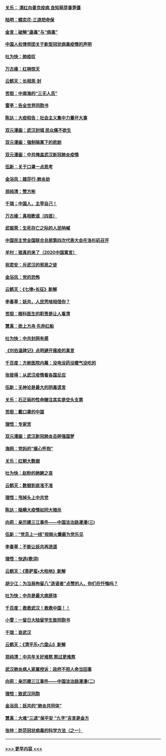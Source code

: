 #### [关乐： 漂红向善克疫病 良知萌芽春笋蓬](../pages/nsc993/n11865710.md?t=02140022) 
#### [陆明：蝶恋花‧三退把命保](../pages/nsc993/n11865673.md?t=02140022) 
#### [金言：破解“蛊毒”与“病毒”](../pages/nsc993/n11864103.md?t=02140022) 
#### [中国人权律师团关于新型冠状病毒疫情的声明](../pages/nsc993/n11864249.md?t=02140022) 
#### [吐为快：肺疫叹](../pages/nsc993/n11864027.md?t=02140022) 
#### [万古缘：红祸惊天](../pages/nsc993/n11864079.md?t=02140022) 
#### [云鹤天：长相思‧封](../pages/nsc993/n11864006.md?t=02140022) 
#### [苦胆：中南海的“三无人员”](../pages/nsc993/n11862997.md?t=02140022) 
#### [雷亭：告全世界同胞书](../pages/nsc993/n11862572.md?t=02140022) 
#### [陈达：大疫昭告：社会主义集中力量坏大事](../pages/nsc993/n11859419.md?t=02140022) 
#### [双元漫画：武汉封城 民众痛不欲生](../pages/nsc993/n11859287.md?t=02140022) 
#### [双元漫画：强制隔离下的悲剧](../pages/nsc993/n11859244.md?t=02140022) 
#### [双元漫画：中共掩盖武汉新冠肺炎疫情](../pages/nsc993/n11858249.md?t=02140022) 
#### [伍新：关于口罩一点思考](../pages/nsc993/n11859195.md?t=02140022) 
#### [金浴凤：踏莎行‧肺炎劫](../pages/nsc993/n11858227.md?t=02140022) 
#### [郑纯清：赞方彬](../pages/nsc993/n11856803.md?t=02140022) 
#### [千瑞；中国人，主宰自己！](../pages/nsc993/n11856793.md?t=02140022) 
#### [万古缘：真相歌谣（四首）](../pages/nsc993/n11856263.md?t=02140022) 
#### [武振荣：生死存亡之际的人民呐喊](../pages/nsc993/n11856256.md?t=02140022) 
#### [中国民主党全国联合总部第四次代表大会在洛杉矶召开](../pages/nsc993/n11856344.md?t=02140022) 
#### [羊村：狼真的来了（2020中国寓言）](../pages/nsc993/n11856229.md?t=02140022) 
#### [祝君安：斥武汉的邪恶之徒](../pages/nsc993/n11855861.md?t=02140022) 
#### [金浴凤：党的恐怖](../pages/nsc993/n11855849.md?t=02140022) 
#### [云鹤天：《七律▪长征》新解](../pages/nsc993/n11855479.md?t=02140022) 
#### [李春草：妖共，人民凭啥相信你？](../pages/nsc993/n11855196.md?t=02140022) 
#### [苦胆：眼科医生的职责是让人看清](../pages/nsc993/n11853840.md?t=02140022) 
#### [慧真：欲上方舟 先弃红船](../pages/nsc993/n11853483.md?t=02140022) 
#### [吐为快：中共封网有感](../pages/nsc993/n11852575.md?t=02140022) 
#### [《刘伯温碑记》点明避开瘟疫的真言](../pages/nsc993/n11852128.md?t=02140022) 
#### [千百度：方舱医院内幕：没电没药没暖气没吃的](../pages/nsc993/n11850211.md?t=02140022) 
#### [张彼得：从武汉疫情看各国反应](../pages/nsc993/n11850102.md?t=02140022) 
#### [伍新：无神论是最大的阴毒谎言](../pages/nsc993/n11846129.md?t=02140022) 
#### [关乐：石正丽的性命赌注其实是空头支票](../pages/nsc993/n11846109.md?t=02140022) 
#### [苦胆：戴口罩的中国](../pages/nsc993/n11845576.md?t=02140022) 
#### [理悟：专家苦](../pages/nsc993/n11845564.md?t=02140022) 
#### [双元漫画：武汉新冠肺炎击碎强国梦](../pages/nsc993/n11843320.md?t=02140022) 
#### [海网：党妈的“瘟心怀抱”](../pages/nsc993/n11840740.md?t=02140022) 
#### [关乐：红朝大数据](../pages/nsc993/n11840675.md?t=02140022) 
#### [吐为快：赵粉的肺腑之哀](../pages/nsc993/n11840618.md?t=02140022) 
#### [云鹤天：数据到底准不准](../pages/nsc993/n11840325.md?t=02140022) 
#### [理悟：甩掉头上中共党](../pages/nsc993/n11838826.md?t=02140022) 
#### [陈达：隐瞒大疫情如同大暗杀](../pages/nsc993/n11838771.md?t=02140022) 
#### [向莉：亲历建三江事件——中国法治路漫漫(三)](../pages/nsc993/n11831825.md?t=02140022) 
#### [伍新：“党员上一线”视频火爆最为党乐见](../pages/nsc993/n11838200.md?t=02140022) 
#### [李春草：不能让妖共再逍遥](../pages/nsc993/n11838102.md?t=02140022) 
#### [理悟：快逃(歌词)](../pages/nsc993/n11838083.md?t=02140022) 
#### [云鹤天：《菩萨蛮▪大柏地》新解](../pages/nsc993/n11838059.md?t=02140022) 
#### [胡少江：为当局拘留八“造谣者”点赞的人，你们在忏悔吗？](../pages/nsc993/n11836801.md?t=02140022) 
#### [吐为快：中共是最大病原体](../pages/nsc993/n11836748.md?t=02140022) 
#### [千百度：救救武汉！救救中国！！](../pages/nsc993/n11836145.md?t=02140022) 
#### [小雪：一留日大陆留学生致同胞书](../pages/nsc993/n11834624.md?t=02140022) 
#### [千瑞：哀武汉](../pages/nsc993/n11833647.md?t=02140022) 
#### [云鹤天：《清平乐▪六盘山》新解](../pages/nsc993/n11833611.md?t=02140022) 
#### [郑纯清：中共年关好难熬 熬过更难熬](../pages/nsc993/n11833489.md?t=02140022) 
#### [武汉肺炎病人家属控诉：政府不把人命当回事](../pages/nsc993/n11833205.md?t=02140022) 
#### [向莉：亲历建三江事件——中国法治路漫漫(二)](../pages/nsc993/n11829102.md?t=02140022) 
#### [理悟：致武汉同胞](../pages/nsc993/n11831522.md?t=02140022) 
#### [金浴凤：妖共的“肺炎共同体”](../pages/nsc993/n11829448.md?t=02140022) 
#### [慧真：大难“三退”保平安 “九字”吉言是金方](../pages/nsc993/n11829501.md?t=02140022) 
#### [张林：防范冠状病毒的科学方法（之一）](../pages/nsc993/n11828618.md?t=02140022) 

----
#### [ >>> 更早内容 <<< ](../indexes/nsc993-earlier.md)
